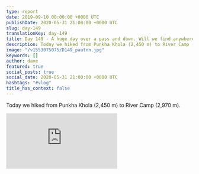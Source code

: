 ```yaml
---
type: report
date: 2019-09-10 00:00:00 +0000 UTC
publishDate: 2020-05-31 21:00:00 +0000 UTC
slug: day-149
translationKey: day-149
title: Day 149 - A huge day over a pass and down. Will we find anywhere to camp?
description: Today we hiked from Punkha Khola (2,450 m) to River Camp (2,970 m).
image: "/v1553075075/D149_pautnn.jpg"
keywords: []
author: dave
featured: true
social_posts: true
social_date: 2020-05-31 21:00:00 +0000 UTC
hashtags: "#vlog"
title_has_context: false
---
```


Today we hiked from Punkha Khola (2,450 m) to River Camp (2,970 m).

<iframe src="https://www.youtube.com/embed/-CbR6OtN4Io" frameborder="0" allow="accelerometer; autoplay; encrypted-media; gyroscope; picture-in-picture" allowfullscreen></iframe>

